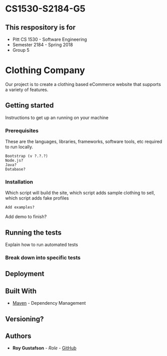 # CS1530-S2184-G5

## This respository is for
* Pitt CS 1530 - Software Engineering
* Semester 2184 - Spring 2018
* Group 5

# Clothing Company

Our project is to create a clothing based eCommerce website that supports a variety of features. 

## Getting started

Instructions to get up an running on your machine

### Prerequisites

These are the languages, libraries, frameworks, software tools, etc required to run locally.

```
Bootstrap (v ?.?.?)
Node.js?
Java?
Database?
```

### Installation

Which script will build the site, which script adds sample clothing to sell, which script adds fake profiles

```
Add examples?
```

Add demo to finish?

## Running the tests

Explain how to run automated tests

### Break down into specific tests

## Deployment

## Built With

* [Maven](https://maven.apache.org/) - Dependency Management

## Versioning?

## Authors

* **Roy Gustafson** - *Role* - [GitHub](https://github.com/royagustafson)
